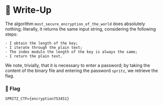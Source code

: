 # 🔑 Write-Up

The algorithm `most_secure_encryption_of_the_world` does absolutely nothing; literally, it returns the same input string, considering the following steps:

    - I obtain the length of the key;
    - I iterate through the plain text;
    - The index modulo the length of the key is always the same;
    - I return the plain text.

We note, trivially, that it is necessary to enter a password; by taking the content of the binary file and entering the password `spritz`, we retrieve the flag.

### 🚩 Flag

```plain
SPRITZ_CTF={encryption753451}
```